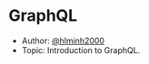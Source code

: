 # GraphQL

* Author: [@hlminh2000](https://github.com/hlminh2000)
* Topic: Introduction to GraphQL.
